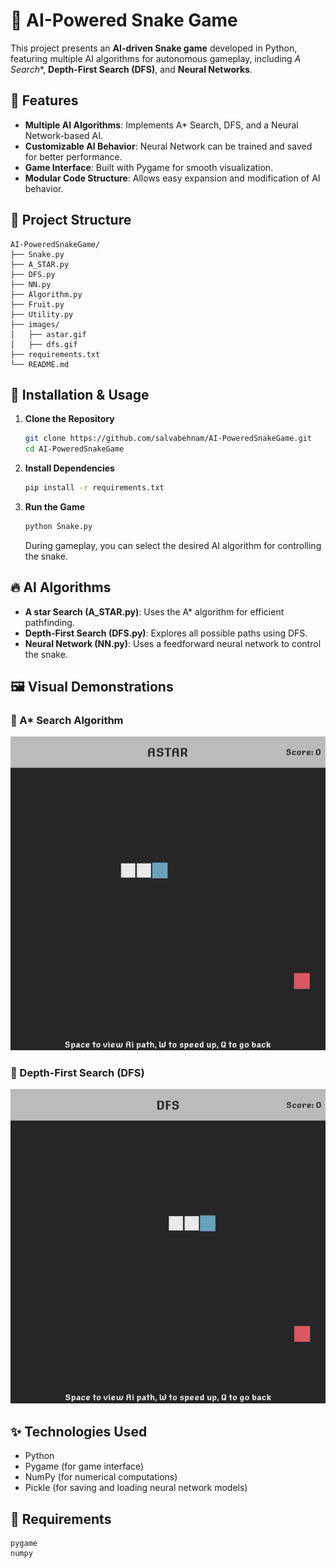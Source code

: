 # 🐍 AI-Powered Snake Game

This project presents an **AI-driven Snake game** developed in Python, featuring multiple AI algorithms for autonomous gameplay, including **A* Search**, **Depth-First Search (DFS)**, and **Neural Networks**.

## 📌 Features 

- **Multiple AI Algorithms**: Implements A* Search, DFS, and a Neural Network-based AI.
- **Customizable AI Behavior**: Neural Network can be trained and saved for better performance.
- **Game Interface**: Built with Pygame for smooth visualization.
- **Modular Code Structure**: Allows easy expansion and modification of AI behavior.

## 📂 Project Structure

    AI-PoweredSnakeGame/
    ├── Snake.py
    ├── A_STAR.py
    ├── DFS.py
    ├── NN.py
    ├── Algorithm.py
    ├── Fruit.py
    ├── Utility.py
    ├── images/
    │   ├── astar.gif
    │   ├── dfs.gif
    ├── requirements.txt
    └── README.md


## 🚀 Installation & Usage

1. **Clone the Repository**

    ```bash
    git clone https://github.com/salvabehnam/AI-PoweredSnakeGame.git
    cd AI-PoweredSnakeGame
    ```

2. **Install Dependencies**

    ```bash
    pip install -r requirements.txt
    ```

3. **Run the Game**

    ```bash
    python Snake.py
    ```

    During gameplay, you can select the desired AI algorithm for controlling the snake.

## 🔥 AI Algorithms

- **A star Search (A_STAR.py)**: Uses the A* algorithm for efficient pathfinding.
- **Depth-First Search (DFS.py)**: Explores all possible paths using DFS.
- **Neural Network (NN.py)**: Uses a feedforward neural network to control the snake.

## 🖼️ Visual Demonstrations

### 🔷 A* Search Algorithm
![A* Search](images/astar.gif)

### 🔷 Depth-First Search (DFS)
![DFS](images/dfs.gif)


## ✨ Technologies Used

- Python
- Pygame (for game interface)
- NumPy (for numerical computations)
- Pickle (for saving and loading neural network models)

## 🔧 Requirements

```plaintext
pygame
numpy
